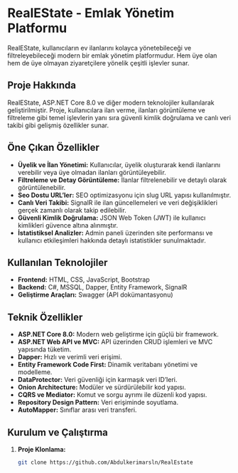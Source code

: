 # RealEState - Emlak Yönetim Platformu

RealEState, kullanıcıların ev ilanlarını kolayca yönetebileceği ve filtreleyebileceği modern bir emlak yönetim platformudur. Hem üye olan hem de üye olmayan ziyaretçilere yönelik çeşitli işlevler sunar.

## Proje Hakkında

RealEState, ASP.NET Core 8.0 ve diğer modern teknolojiler kullanılarak geliştirilmiştir. Proje, kullanıcılara ilan verme, ilanları görüntüleme ve filtreleme gibi temel işlevlerin yanı sıra güvenli kimlik doğrulama ve canlı veri takibi gibi gelişmiş özellikler sunar.

## Öne Çıkan Özellikler

- **Üyelik ve İlan Yönetimi:** Kullanıcılar, üyelik oluşturarak kendi ilanlarını verebilir veya üye olmadan ilanları görüntüleyebilir.
- **Filtreleme ve Detay Görüntüleme:** İlanlar filtrelenebilir ve detaylı olarak görüntülenebilir.
- **Seo Dostu URL’ler:** SEO optimizasyonu için slug URL yapısı kullanılmıştır.
- **Canlı Veri Takibi:** SignalR ile ilan güncellemeleri ve veri değişiklikleri gerçek zamanlı olarak takip edilebilir.
- **Güvenli Kimlik Doğrulama:** JSON Web Token (JWT) ile kullanıcı kimlikleri güvence altına alınmıştır.
- **İstatistiksel Analizler:** Admin paneli üzerinden site performansı ve kullanıcı etkileşimleri hakkında detaylı istatistikler sunulmaktadır.

## Kullanılan Teknolojiler

- **Frontend:** HTML, CSS, JavaScript, Bootstrap
- **Backend:** C#, MSSQL, Dapper, Entity Framework, SignalR
- **Geliştirme Araçları:** Swagger (API dokümantasyonu)

## Teknik Özellikler

- **ASP.NET Core 8.0:** Modern web geliştirme için güçlü bir framework.
- **ASP.NET Web API ve MVC:** API üzerinden CRUD işlemleri ve MVC yapısında tüketim.
- **Dapper:** Hızlı ve verimli veri erişimi.
- **Entity Framework Code First:** Dinamik veritabanı yönetimi ve modelleme.
- **DataProtector:** Veri güvenliği için karmaşık veri ID’leri.
- **Onion Architecture:** Modüler ve sürdürülebilir kod yapısı.
- **CQRS ve Mediator:** Komut ve sorgu ayrımı ile düzenli kod yapısı.
- **Repository Design Pattern:** Veri erişiminde soyutlama.
- **AutoMapper:** Sınıflar arası veri transferi.

## Kurulum ve Çalıştırma

1. **Proje Klonlama:**

   ```bash
   git clone https://github.com/Abdulkerimarsln/RealEstate
